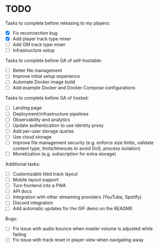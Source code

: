 # TODO

Tasks to complete before releasing to my players:
- [X] Fix reconnection bug
- [X] Add player track type mixer
- [ ] Add GM track type mixer
- [ ] Infrastructure setup

Tasks to complete before GA of self-hostable:
- [ ] Better file management
- [ ] Improve initial setup experience
- [ ] Automate Docker image build
- [ ] Add example Docker and Docker Compose configurations

Tasks to complete before GA of hosted:
- [ ] Landing page
- [ ] Deployment/infrastructure pipelines
- [ ] Observability and analytics
- [ ] Update authentication to use identity proxy
- [ ] Add per-user storage quotas
- [ ] Use cloud storage
- [ ] Improve file management security (e.g. enforce size limits, validate content type, limits/timeouts to avoid DoS, process isolation)
- [ ] Monetization (e.g. subscription for extra storage)

Additional tasks:
- [ ] Customizable tiled track layout
- [ ] Mobile layout support
- [ ] Turn frontend into a PWA
- [ ] API docs
- [ ] Integration with other streaming providers (YouTube, Spotify)
- [ ] Discord integration
- [ ] Add automatic updates for the GIF demo on the README

Bugs:
- [ ] Fix issue with audio bounce when master volume is adjusted while fading
- [ ] Fix issue with track reset in player view when navigating away
